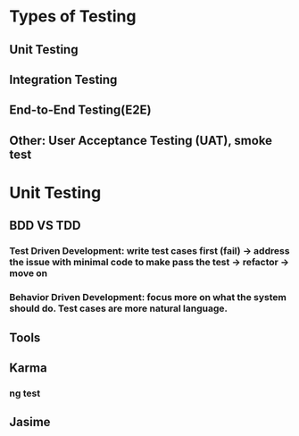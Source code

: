 # Types of Testing
## Unit Testing
## Integration Testing
## End-to-End Testing(E2E)
## Other: User Acceptance Testing (UAT), smoke test

# Unit Testing
## BDD VS TDD
### Test Driven Development: write test cases first (fail) -> address the issue with minimal code to make pass the test -> refactor -> move on
### Behavior Driven Development: focus more on what the system should do. Test cases are more natural language.
## Tools
## Karma
### ng test
## Jasime
